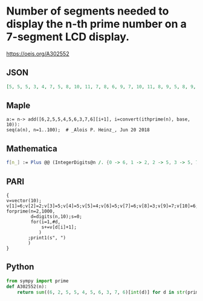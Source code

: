 # Number of segments needed to display the n\-th prime number on a 7\-segment LCD display\.
https://oeis.org/A302552
## JSON
```JSON
[5, 5, 5, 3, 4, 7, 5, 8, 10, 11, 7, 8, 6, 9, 7, 10, 11, 8, 9, 5, 8, 9, 12, 13, 9, 10, 13, 11, 14, 9, 10, 9, 10, 13, 12, 9, 10, 13, 11, 10, 11, 11, 10, 13, 11, 14, 9, 15, 13, 16, 15, 16, 11, 12, 13, 16, 17, 10, 11, 14, 17, 16, 14, 9, 12, 10, 12, 13, 12, 15, 15]
```
## Maple
```Maple
a:= n-> add([6,2,5,5,4,5,6,3,7,6][i+1], i=convert(ithprime(n), base, 10)):
seq(a(n), n=1..100);  # _Alois P. Heinz_, Jun 20 2018
```
## Mathematica
```Mathematica
f[n_] := Plus @@ (IntegerDigits@n /. {0 -> 6, 1 -> 2, 2 -> 5, 3 -> 5, 7 -> 3, 8 -> 7, 9 -> 6}); f@# & /@ Prime@ Range@ 71 (* _Robert G. Wilson v_, Jun 20 2018 *)
```
## PARI
```PARI
{
v=vector(10);
v[1]=6;v[2]=2;v[3]=5;v[4]=5;v[5]=4;v[6]=5;v[7]=6;v[8]=3;v[9]=7;v[10]=6;
forprime(n=2,1000,
         d=digits(n,10);s=0;
         for(i=1,#d,
             s+=v[d[i]+1];
            )
        ;print1(s", ")
        )
}
```
## Python
```Python
from sympy import prime
def A302552(n):
    return sum((6, 2, 5, 5, 4, 5, 6, 3, 7, 6)[int(d)] for d in str(prime(n))) # _Chai Wah Wu_, Oct 30 2020
```
